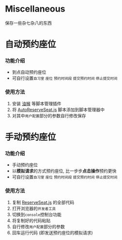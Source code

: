 # Miscellaneous
保存一些杂七杂八的东西

# 自动预约座位
### 功能介绍
- 到点自动预约座位
- 可自行设置`自习室` `座位` `预约时间段` `提交预约时间` `停止提交时间`
### 使用方法
1. 安装 [油猴](https://www.tampermonkey.net) 等脚本管理插件
2. 将 [AutoReserveSeat.js](https://github.com/Richard2091/Miscellaneous/blob/main/ReserveSeat.js) 脚本添加到脚本管理器中
3. 对其中`用户配置`部分的参数自行修改保存

# 手动预约座位
### 功能介绍
- 手动预约座位
- 以**模拟请求**的方式预约座位, 比一步步**点击操作**预约更快
- 可自行设置`自习室` `座位` `预约时间段` `提交预约时间` `停止提交时间`
### 使用方法
1. 复制 [ReserveSeat.js](https://github.com/Richard2091/Miscellaneous/blob/main/ReserveSeat.js) 的全部代码
2. 打开浏览器的`开发者工具`
3. 切换到`console`控制台功能
4. 将复制好的代码粘贴
5. 自行修改`用户配置`部分的参数
6. 回车运行代码 (即发送预约座位的模拟请求)
